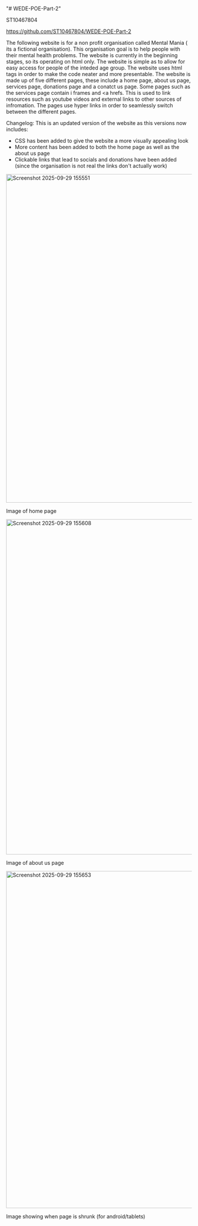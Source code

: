 "# WEDE-POE-Part-2" 


ST10467804


https://github.com/ST10467804/WEDE-POE-Part-2









The following website is for a non profit organisation called Mental Mania ( its a fictional organisation). This organisation goal is to help people with their mental health problems. The website is currently in the beginning stages, so its operating on html only. The website is simple as to allow for easy access for people of the inteded age group. The website uses html tags in order to make the code neater and more presentable. The website is made up of five different pages, these include a home page, about us page, services page, donations page and a conatct us page. Some pages such as the services page contain i frames and <a hrefs. This is used to link resources such as youtube videos and external links to other sources of infromation. The pages use hyper links in order to seamlessly switch between the different pages. 




Changelog: This is an updated version of the website as this versions now includes:

- CSS has been added to give the website a more visually appealing look
- More content has been added to both the home page as well as the about us page
- Clickable links that lead to socials and donations have been added (since the organisation is not real the links don't actually work)








<img width="1903" height="892" alt="Screenshot 2025-09-29 155551" src="https://github.com/user-attachments/assets/1a8b9dc3-04b2-442e-af79-864d09fbb14a" />



Image of home page 








<img width="1886" height="910" alt="Screenshot 2025-09-29 155608" src="https://github.com/user-attachments/assets/58c0cf50-6ca2-4383-8b0e-fd2dc890e64c" />



Image of about us page 








<img width="610" height="915" alt="Screenshot 2025-09-29 155653" src="https://github.com/user-attachments/assets/69bccc91-f146-4635-bfa5-7b7dda83056c" />



Image showing when page is shrunk (for android/tablets)




